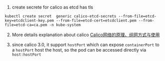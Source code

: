 1. create secrete for calico as etcd has tls
```
kubectl create secret  generic calico-etcd-secrets --from-file=etcd-key=etcdclient-key.pem --from-file=etcd-cert=etcdclient.pem --from-file=etcd-ca=ca.pem -n kube-system
```

2. More details explanation about calico [Calico网络的原理、组网方式与使用](http://www.lijiaocn.com/%E9%A1%B9%E7%9B%AE/2017/04/11/calico-usage.html)

3. since calico 3.0, it support `hostPort` which can expose `containerPort` to a `hostPort` host the host, so the pod can be accessed directly via `host:hostPort`